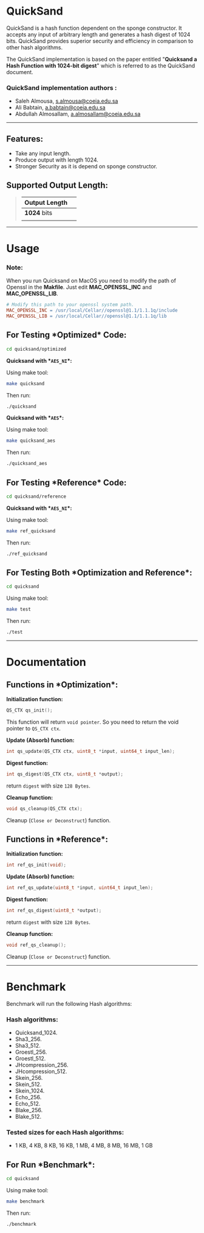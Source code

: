 # **QuickSand**
QuickSand is a hash function dependent on the sponge constructor. It accepts any input of arbitrary length and generates a hash digest of 1024 bits. QuickSand provides superior security and efficiency in comparison to other hash algorithms.

The QuickSand implementation is based on the paper entitled "**Quicksand a Hash Function with 1024-bit digest**" which is referred to as the QuickSand document.



### **QuickSand implementation authors :**
* Saleh Almousa, s.almousa@coeia.edu.sa
* Ali Babtain, a.babtain@coeia.edu.sa
* Abdullah Almosallam, a.almosallam@coeia.edu.sa

***


## **Features:**
* Take any input length.
* Produce output with length 1024.
* Stronger Security as it is depend on sponge constructor.



## **Supported Output Length:**
>| **Output Length**     ||
>| ---     | ---
>| **1024** bits |
>|   |

***

# **Usage**
### **Note:**
When you run Quicksand on MacOS you need to modify the path of Openssl in the **Makfile**. Just edit **MAC_OPENSSL_INC**  and **MAC_OPENSSL_LIB**.<br> 
```makefile
# Modify this path to your openssl system path.
MAC_OPENSSL_INC = /usr/local/Cellar//openssl@1.1/1.1.1q/include
MAC_OPENSSL_LIB = /usr/local/Cellar//openssl@1.1/1.1.1q/lib
```


## **For Testing \*Optimized\* Code:**

```bash
cd quicksand/optimized
```
**Quicksand with \*`AES_NI`\*:**

Using make tool:
```bash
make quicksand
```
Then run:
```bash
./quicksand
```
**Quicksand with \*`AES`\*:**

Using make tool:
```bash
make quicksand_aes
```
Then run:
```bash
./quicksand_aes
```

## **For Testing \*Reference\* Code:**

```bash
cd quicksand/reference
```
**Quicksand with \*`AES_NI`\*:**

Using make tool:
```bash
make ref_quicksand
```
Then run:
```bash
./ref_quicksand
```

## **For Testing Both \*Optimization and Reference\*:**
```bash
cd quicksand
```

Using make tool:
```bash
make test
```
Then run:
```bash
./test
```
***


# **Documentation**

## **Functions in \*Optimization\*:**

**Initialization function:**

```c
QS_CTX qs_init();
```
This function will return `void pointer`. So you need to return the void pointer to `QS_CTX ctx`.


**Update (Absorb) function:**

```c
int qs_update(QS_CTX ctx, uint8_t *input, uint64_t input_len);
```

**Digest function:**

```c
int qs_digest(QS_CTX ctx, uint8_t *output);
```
return `digest` with size `128 Bytes`.

**Cleanup function:**

```c
void qs_cleanup(QS_CTX ctx);
```
Cleanup (`Close or Deconstruct`) function.


## **Functions in \*Reference\*:**

**Initialization function:**

```c
int ref_qs_init(void);
```

**Update (Absorb) function:**

```c
int ref_qs_update(uint8_t *input, uint64_t input_len);
```

**Digest function:**

```c
int ref_qs_digest(uint8_t *output);
```
return `digest` with size `128 Bytes`.

**Cleanup function:**

```c
void ref_qs_cleanup();
```
Cleanup (`Close or Deconstruct`) function.

***

# **Benchmark**
Benchmark will run the following Hash algorithms:

 ### **Hash algorithms:**
* Quicksand_1024.
* Sha3_256.
* Sha3_512.
* Groestl_256.
* Groestl_512.
* JHcompression_256.
* JHcompression_512.
* Skein_256.
* Skein_512.
* Skein_1024.
* Echo_256.
* Echo_512.
* Blake_256.
* Blake_512.


 ### **Tested sizes for each Hash algorithms:**
* 1 KB, 4 KB, 8 KB, 16 KB, 1 MB, 4 MB, 8 MB, 16 MB, 1 GB


## **For Run \*Benchmark\*:**
```bash
cd quicksand
```

Using make tool:
```bash
make benchmark
```

Then run:

```bash
./benchmark
```



